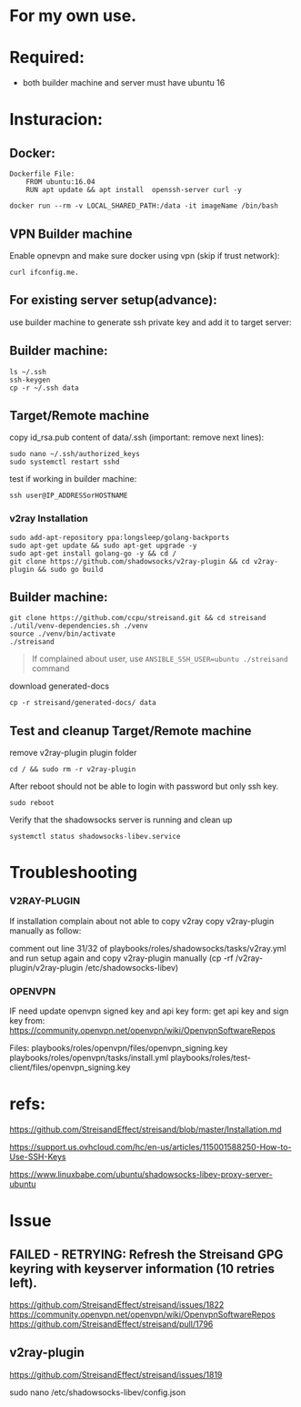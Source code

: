 # For my own use.

# Required:

- both builder machine and server must have ubuntu 16

# Insturacion:

## Docker:

    Dockerfile File:
    	FROM ubuntu:16.04
    	RUN apt update && apt install  openssh-server curl -y

    docker run --rm -v LOCAL_SHARED_PATH:/data -it imageName /bin/bash

## VPN Builder machine

Enable opnevpn and make sure docker using vpn (skip if trust network):

    curl ifconfig.me.

## For existing server setup(advance):

use builder machine to generate ssh private key and add it to target server:

## Builder machine:

    ls ~/.ssh
    ssh-keygen
    cp -r ~/.ssh data

## Target/Remote machine

copy id_rsa.pub content of data/.ssh (important: remove next lines):

    sudo nano ~/.ssh/authorized_keys
    sudo systemctl restart sshd

test if working in builder machine:

    ssh user@IP_ADDRESSorHOSTNAME

### v2ray Installation

    sudo add-apt-repository ppa:longsleep/golang-backports
    sudo apt-get update && sudo apt-get upgrade -y
    sudo apt-get install golang-go -y && cd /
    git clone https://github.com/shadowsocks/v2ray-plugin && cd v2ray-plugin && sudo go build

## Builder machine:

    git clone https://github.com/ccpu/streisand.git && cd streisand
    ./util/venv-dependencies.sh ./venv
    source ./venv/bin/activate
    ./streisand

> If complained about user, use `ANSIBLE_SSH_USER=ubuntu ./streisand` command

download generated-docs

    cp -r streisand/generated-docs/ data

## Test and cleanup Target/Remote machine

remove v2ray-plugin plugin folder

    cd / && sudo rm -r v2ray-plugin

After reboot should not be able to login with password but only ssh key.

    sudo reboot

Verify that the shadowsocks server is running and clean up

    systemctl status shadowsocks-libev.service

# Troubleshooting

### V2RAY-PLUGIN

If installation complain about not able to copy v2ray copy v2ray-plugin manually as follow:

comment out line 31/32 of playbooks/roles/shadowsocks/tasks/v2ray.yml
and run setup again and copy v2ray-plugin manually (cp -rf /v2ray-plugin/v2ray-plugin /etc/shadowsocks-libev)

### OPENVPN

IF need update openvpn signed key and api key form:
get api key and sign key from:
https://community.openvpn.net/openvpn/wiki/OpenvpnSoftwareRepos

Files:
playbooks/roles/openvpn/files/openvpn_signing.key
playbooks/roles/openvpn/tasks/install.yml
playbooks/roles/test-client/files/openvpn_signing.key

# refs:

https://github.com/StreisandEffect/streisand/blob/master/Installation.md

https://support.us.ovhcloud.com/hc/en-us/articles/115001588250-How-to-Use-SSH-Keys

https://www.linuxbabe.com/ubuntu/shadowsocks-libev-proxy-server-ubuntu

# Issue

## FAILED - RETRYING: Refresh the Streisand GPG keyring with keyserver information (10 retries left).

https://github.com/StreisandEffect/streisand/issues/1822
https://community.openvpn.net/openvpn/wiki/OpenvpnSoftwareRepos
https://github.com/StreisandEffect/streisand/pull/1796

## v2ray-plugin

https://github.com/StreisandEffect/streisand/issues/1819

sudo nano /etc/shadowsocks-libev/config.json
